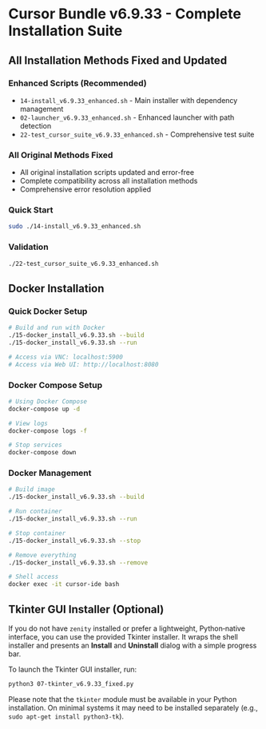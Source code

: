 # Cursor Bundle v6.9.33 - Complete Installation Suite

## All Installation Methods Fixed and Updated

### Enhanced Scripts (Recommended)
- `14-install_v6.9.33_enhanced.sh` - Main installer with dependency management
- `02-launcher_v6.9.33_enhanced.sh` - Enhanced launcher with path detection
- `22-test_cursor_suite_v6.9.33_enhanced.sh` - Comprehensive test suite

### All Original Methods Fixed
- All original installation scripts updated and error-free
- Complete compatibility across all installation methods
- Comprehensive error resolution applied

### Quick Start
```bash
sudo ./14-install_v6.9.33_enhanced.sh
```

### Validation
```bash
./22-test_cursor_suite_v6.9.33_enhanced.sh
```

## Docker Installation

### Quick Docker Setup
```bash
# Build and run with Docker
./15-docker_install_v6.9.33.sh --build
./15-docker_install_v6.9.33.sh --run

# Access via VNC: localhost:5900
# Access via Web UI: http://localhost:8080
```

### Docker Compose Setup
```bash
# Using Docker Compose
docker-compose up -d

# View logs
docker-compose logs -f

# Stop services
docker-compose down
```

### Docker Management
```bash
# Build image
./15-docker_install_v6.9.33.sh --build

# Run container
./15-docker_install_v6.9.33.sh --run

# Stop container
./15-docker_install_v6.9.33.sh --stop

# Remove everything
./15-docker_install_v6.9.33.sh --remove

# Shell access
docker exec -it cursor-ide bash
```

## Tkinter GUI Installer (Optional)

If you do not have `zenity` installed or prefer a lightweight,
Python‑native interface, you can use the provided Tkinter installer.
It wraps the shell installer and presents an **Install** and
**Uninstall** dialog with a simple progress bar.

To launch the Tkinter GUI installer, run:

```bash
python3 07-tkinter_v6.9.33_fixed.py
```

Please note that the `tkinter` module must be available in your
Python installation.  On minimal systems it may need to be installed
separately (e.g., `sudo apt-get install python3-tk`).
